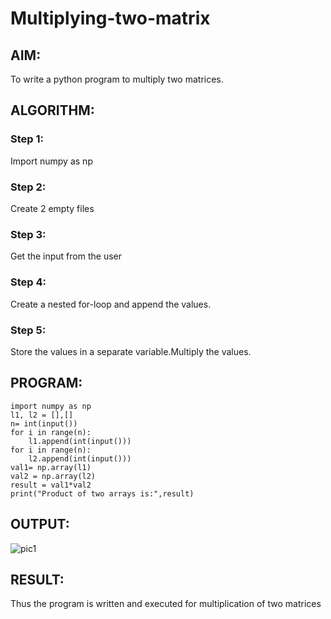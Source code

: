 # Multiplying-two-matrix

## AIM:
To write a python program to multiply two matrices.
## ALGORITHM:

### Step 1:
Import numpy as np
### Step 2:
Create 2 empty files
### Step 3:
Get the input from the user
### Step 4:
Create a nested for-loop and append the values.
### Step 5:
Store the values in a separate variable.Multiply the values.
## PROGRAM:
```
import numpy as np
l1, l2 = [],[]
n= int(input())
for i in range(n):
    l1.append(int(input()))
for i in range(n):
    l2.append(int(input()))
val1= np.array(l1)
val2 = np.array(l2)
result = val1*val2
print("Product of two arrays is:",result)
```
## OUTPUT:
![pic1](https://user-images.githubusercontent.com/94386222/153753558-a5e28bea-1873-4bf7-acfb-d3e4721c5f6d.png)

## RESULT:
Thus the program is written and executed for multiplication of two matrices

